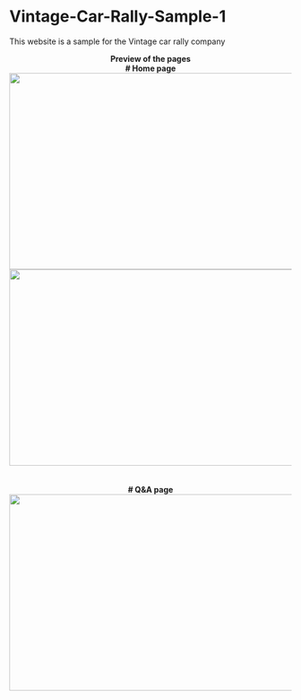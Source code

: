 # Vintage-Car-Rally-Sample-1
This website is a sample for the Vintage car rally company

<p align= "center">
  <b>Preview of the pages</b>
  <br>
  <b># Home page</b>
  <br>
  <img src="https://user-images.githubusercontent.com/117646017/201625627-20963ca9-043b-4efc-9c41-4155d4400e38.png" width="800" height="350"/>
  <br>
  <img src="https://user-images.githubusercontent.com/117646017/201627295-e9fe45ca-ea70-4074-9c50-7a7d2eac38ad.png" width="800" height="350"/>
  <br><br><br>
   <b># Q&A page</b><br>
  <img src="https://user-images.githubusercontent.com/117646017/201628296-65a45165-2cfa-4219-ad5e-bc0b75d0edb4.png" width="800" height="350"/>
</p>



